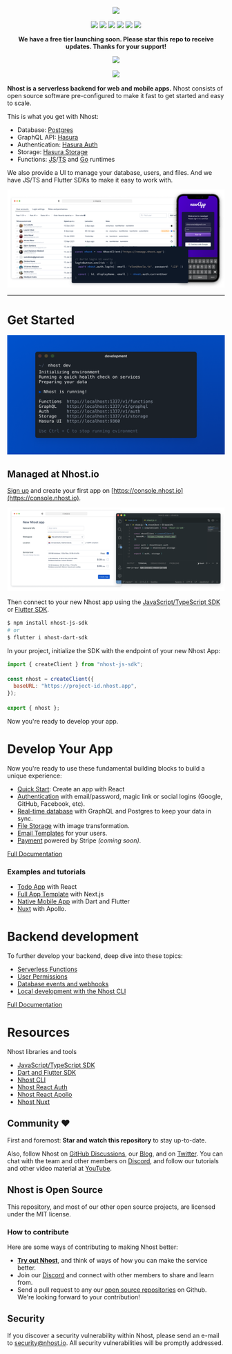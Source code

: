 <div align="center">

<p align="center">
  <img width="237" src="https://raw.githubusercontent.com/nhost/nhost/main/assets/logo.png"/>
</p>

  <p>
    <!-- <div style="padding: 5px"><img src="https://img.shields.io/github/stars/nhost/nhost?colorB=7289da" /></div> -->
    <img src="https://img.shields.io/discord/552499021260914688?label=Discord&logo=Discord&colorB=7289da" />
    <img src="https://img.shields.io/github/license/Naereen/StrapDown.js.svg" />
    <img src="https://img.shields.io/docker/pulls/nhost/hasura-backend-plus" />
    <img src="https://img.shields.io/twitter/follow/nhostio?style=social" />
    <img src="https://badgen.net/badge/Open%20Source%3F/Yes%21/blue?icon=github" />
    <img src="https://img.shields.io/github/contributors/nhost/nhost" />
  </p>
</div>

<p align="center">
<strong>
We have a free tier launching soon. Please star this repo to receive updates. Thanks for your support!
</strong>
</p>

<p align="center">
  <img width="550" src="https://reporoster.com/stars/nhost/nhost" />
</p>
<p align="center">
  <img width="550" src="https://raw.githubusercontent.com/nhost/nhost/master/assets/follow-us-banner.png"/>
</p>

**Nhost is a serverless backend for web and mobile apps.** Nhost consists of open
source software pre-configured to make it fast to get started and easy to scale.

This is what you get with Nhost:

- Database: [Postgres](https://www.postgresql.org/)
- GraphQL API: [Hasura](https://hasura.io/)
- Authentication: [Hasura Auth](https://github.com/nhost/hasura-auth/)
- Storage: [Hasura Storage](https://github.com/nhost/hasura-backend-plus/)
- Functions: [JS](https://developer.mozilla.org/en-US/docs/Web/JavaScript)/[TS](https://www.typescriptlang.org/) and [Go](https://golang.org/) runtimes

We also provide a UI to manage your database, users, and files. And we have
JS/TS and Flutter SDKs to make it easy to work with.

![Nhost](assets/hero-image.png)

<hr />

# Get Started

![Nhost CLI](assets/cli-started.png)

## Managed at Nhost.io

[Sign up](https://console.nhost.io) and create your first app on [https://console.nhost.io](https://console.nhost.io).

![Nhost](assets/get-started.png)

Then connect to your new Nhost app using the [JavaScript/TypeScript SDK](https://docs.nhost.io/libraries/nhost-js-sdk) or [Flutter SDK](https://github.com/nhost/nhost-dart).

```bash
$ npm install nhost-js-sdk
# or
$ flutter i nhost-dart-sdk
```

In your project, initialize the SDK with the endpoint of your new Nhost App:

```js
import { createClient } from "nhost-js-sdk";

const nhost = createClient({
  baseURL: "https://project-id.nhost.app",
});

export { nhost };
```

Now you're ready to develop your app.

# Develop Your App

Now you're ready to use these fundamental building blocks to build a unique experience:

- [Quick Start](https://docs.nhost.io/quick-start): Create an app with React
- [Authentication](https://docs.nhost.io/auth) with email/password, magic link or social logins (Google, GitHub, Facebook, etc).
- [Real-time database](https://docs.nhost.io/hasura) with GraphQL and Postgres to keep your data in sync.
- [File Storage](https://docs.nhost.io/storage) with image transformation.
- [Email Templates](https://docs.nhost.io/auth/email-templates) for your users.
- [Payment]() powered by Stripe _(coming soon)_.

[Full Documentation](https://docs.nhost.io)

### Examples and tutorials

- [Todo App](https://github.com/nhost/nhost/tree/main/examples/create-react-app-apollo) with React
- [Full App Template](https://github.com/nhost/nhost/tree/main/examples/nextjs-apollo) with Next.js
- [Native Mobile App](https://github.com/nhost/nhost-dart/tree/main/packages/nhost_flutter_graphql/example) with Dart and Flutter
- [Nuxt](https://github.com/nhost/nhost/tree/main/examples/nuxt-apollo) with Apollo.

# Backend development

To further develop your backend, deep dive into these topics:

- [Serverless Functions](https://docs.nhost.io/custom-api)
- [User Permissions](https://docs.nhost.io/hasura/permissions)
- [Database events and webhooks](https://docs.nhost.io/hasura/event-triggers)
- [Local development with the Nhost CLI](https://docs.nhost.io/cli)

[Full Documentation](https://docs.nhost.io)

# Resources

Nhost libraries and tools

- [JavaScript/TypeScript SDK](https://docs.nhost.io/libraries/nhost-js-sdk)
- [Dart and Flutter SDK](https://github.com/nhost/nhost-dart)
- [Nhost CLI](https://docs.nhost.io/cli)
- [Nhost React Auth](https://docs.nhost.io/libraries/react-auth)
- [Nhost React Apollo](https://docs.nhost.io/libraries/react-apollo)
- [Nhost Nuxt](https://docs.nhost.io/libraries/nhost-nuxt)

## Community ❤️

First and foremost: **Star and watch this repository** to stay up-to-date.

Also, follow Nhost on [GitHub Discussions](https://github.com/nhost/nhost/discussions), our [Blog](https://nhost.io/blog), and on [Twitter](https://twitter.com/nhostio). You can chat with the team and other members on [Discord](https://discord.com/invite/9V7Qb2U), and follow our tutorials and other video material at [YouTube](https://www.youtube.com/channel/UCJ7irtvV9Y0EQMxpabb6ntg?view_as=subscriber).

## Nhost is Open Source

This repository, and most of our other open source projects, are licensed under the MIT license.

### How to contribute

Here are some ways of contributing to making Nhost better:

- **[Try out Nhost]()**, and think of ways of how you can make the service better.
- Join our [Discord](https://discord.com/invite/9V7Qb2U) and connect with other members to share and learn from.
- Send a pull request to any our [open source repositories](https://github.com/nhost) on Github. We're looking forward to your contribution!

## Security

If you discover a security vulnerability within Nhost, please send an e-mail to [security@nhost.io](mailto:security@nhost.io). All security vulnerabilities will be promptly addressed.
